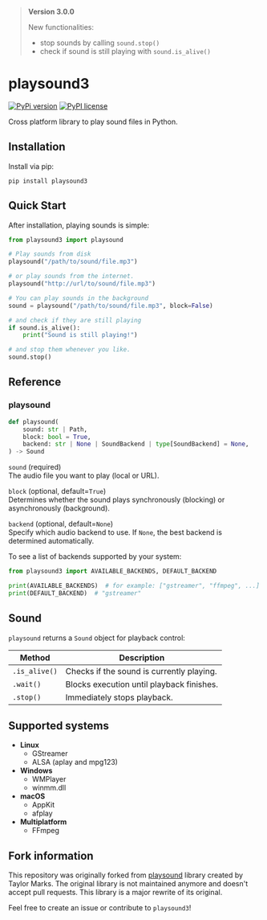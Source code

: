 > **Version 3.0.0**
>
> New functionalities:
> * stop sounds by calling `sound.stop()`
> * check if sound is still playing with `sound.is_alive()`

# playsound3

[![PyPi version](https://img.shields.io/badge/dynamic/json?label=latest&query=info.version&url=https%3A%2F%2Fpypi.org%2Fpypi%2Fplaysound3%2Fjson)](https://pypi.org/project/playsound3)
[![PyPI license](https://img.shields.io/badge/dynamic/json?label=license&query=info.license&url=https%3A%2F%2Fpypi.org%2Fpypi%2Fplaysound3%2Fjson)](https://pypi.org/project/playsound3)

Cross platform library to play sound files in Python.

## Installation

Install via pip:

```
pip install playsound3
```

## Quick Start

After installation, playing sounds is simple:

```python
from playsound3 import playsound

# Play sounds from disk
playsound("/path/to/sound/file.mp3")

# or play sounds from the internet.
playsound("http://url/to/sound/file.mp3")

# You can play sounds in the background
sound = playsound("/path/to/sound/file.mp3", block=False)

# and check if they are still playing
if sound.is_alive():
    print("Sound is still playing!")

# and stop them whenever you like.
sound.stop()
```

## Reference

### playsound

```python
def playsound(
    sound: str | Path,
    block: bool = True,
    backend: str | None | SoundBackend | type[SoundBackend] = None,
) -> Sound
```

`sound` (required) \
The audio file you want to play (local or URL).

`block` (optional, default=`True`)\
Determines whether the sound plays synchronously (blocking) or asynchronously (background).

`backend` (optional, default=`None`) \
Specify which audio backend to use.
If `None`, the best backend is determined automatically.

To see a list of backends supported by your system:

```python
from playsound3 import AVAILABLE_BACKENDS, DEFAULT_BACKEND

print(AVAILABLE_BACKENDS)  # for example: ["gstreamer", "ffmpeg", ...]
print(DEFAULT_BACKEND)  # "gstreamer"
```

## Sound

`playsound` returns a `Sound` object for playback control:

| Method        | Description                               |
|---------------|-------------------------------------------|
| `.is_alive()` | Checks if the sound is currently playing. |
| `.wait()`     | Blocks execution until playback finishes. |
| `.stop()`     | Immediately stops playback.               |

## Supported systems

* **Linux**
    * GStreamer
    * ALSA (aplay and mpg123)
* **Windows**
    * WMPlayer
    * winmm.dll
* **macOS**
    * AppKit
    * afplay
* **Multiplatform**
    * FFmpeg

## Fork information

This repository was originally forked from [playsound](https://github.com/TaylorSMarks/playsound) library created by Taylor Marks.
The original library is not maintained anymore and doesn't accept pull requests.
This library is a major rewrite of its original.

Feel free to create an issue or contribute to `playsound3`!
